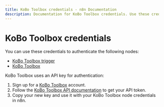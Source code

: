 ```yaml
---
title: KoBo Toolbox credentials - n8n Documentation
description: Documentation for KoBo Toolbox credentials. Use these credentials to authenticate KoBo Toolbox in n8n, a workflow automation platform.
---
```


# KoBo Toolbox credentials

You can use these credentials to authenticate the following nodes:

* [KoBo Toolbox trigger](/integrations/builtin/trigger-nodes/n8n-nodes-base.kobotoolboxtrigger/)
* [KoBo Toolbox](/integrations/builtin/app-nodes/n8n-nodes-base.kobotoolbox/)

KoBo Toolbox uses an API key for authentication:

1. Sign up for a [KoBo Toolbox](https://www.kobotoolbox.org/) account.
2. Follow the [KoBo Toolbox API documentation](https://support.kobotoolbox.org/api.html) to get your API token. 
3. Copy your new key and use it with your KoBo Toolbox node credentials in n8n.
